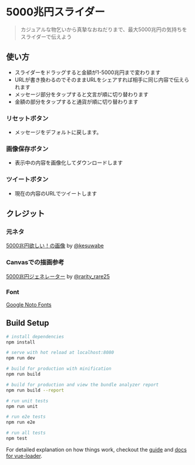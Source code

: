 # 5000兆円スライダー

> カジュアルな物乞いから真摯なおねだりまで、最大5000兆円の気持ちをスライダーで伝えよう

## 使い方

- スライダーをドラッグすると金額が1-5000兆円まで変わります
- URLが書き換わるのでそのままURLをシェアすれば相手に同じ内容で伝えられます
- メッセージ部分をタップすると文言が順に切り替わります
- 金額の部分をタップすると通貨が順に切り替わります

### リセットボタン

- メッセージをデフォルトに戻します。

### 画像保存ボタン

- 表示中の内容を画像化してダウンロードします

### ツイートボタン

- 現在の内容のURLでツイートします

## クレジット

### 元ネタ

[5000兆円欲しい！の画像](https://twitter.com/ksuwabe/status/854969265358725121) by [@kesuwabe](https://twitter.com/ksuwabe)

### Canvasでの描画参考

[5000兆円ジェネレーター](https://github.com/Rare25/5000choyen) by [@rarity_rare25](https://twitter.com/rarity_rare25)

### Font

[Google Noto Fonts](https://www.google.com/get/noto/)

## Build Setup

``` bash
# install dependencies
npm install

# serve with hot reload at localhost:8080
npm run dev

# build for production with minification
npm run build

# build for production and view the bundle analyzer report
npm run build --report

# run unit tests
npm run unit

# run e2e tests
npm run e2e

# run all tests
npm test
```

For detailed explanation on how things work, checkout the [guide](http://vuejs-templates.github.io/webpack/) and [docs for vue-loader](http://vuejs.github.io/vue-loader).
